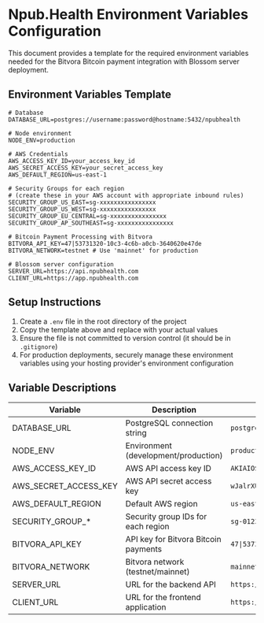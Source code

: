 # Npub.Health Environment Variables Configuration

This document provides a template for the required environment variables needed for the Bitvora Bitcoin payment integration with Blossom server deployment.

## Environment Variables Template

```env
# Database
DATABASE_URL=postgres://username:password@hostname:5432/npubhealth

# Node environment
NODE_ENV=production

# AWS Credentials
AWS_ACCESS_KEY_ID=your_access_key_id
AWS_SECRET_ACCESS_KEY=your_secret_access_key
AWS_DEFAULT_REGION=us-east-1

# Security Groups for each region 
# (create these in your AWS account with appropriate inbound rules)
SECURITY_GROUP_US_EAST=sg-xxxxxxxxxxxxxxxx
SECURITY_GROUP_US_WEST=sg-xxxxxxxxxxxxxxxx
SECURITY_GROUP_EU_CENTRAL=sg-xxxxxxxxxxxxxxxx
SECURITY_GROUP_AP_SOUTHEAST=sg-xxxxxxxxxxxxxxxx

# Bitcoin Payment Processing with Bitvora
BITVORA_API_KEY=47|53731320-10c3-4c6b-a0cb-3640620e47de
BITVORA_NETWORK=testnet # Use 'mainnet' for production

# Blossom server configuration
SERVER_URL=https://api.npubhealth.com
CLIENT_URL=https://app.npubhealth.com
```

## Setup Instructions

1. Create a `.env` file in the root directory of the project
2. Copy the template above and replace with your actual values
3. Ensure the file is not committed to version control (it should be in `.gitignore`)
4. For production deployments, securely manage these environment variables using your hosting provider's environment configuration

## Variable Descriptions

| Variable | Description | Example |
|----------|-------------|---------|
| DATABASE_URL | PostgreSQL connection string | `postgres://user:pass@localhost:5432/npubhealth` |
| NODE_ENV | Environment (development/production) | `production` |
| AWS_ACCESS_KEY_ID | AWS API access key ID | `AKIAIOSFODNN7EXAMPLE` |
| AWS_SECRET_ACCESS_KEY | AWS API secret access key | `wJalrXUtnFEMI/K7MDENG/bPxRfiCYEXAMPLEKEY` |
| AWS_DEFAULT_REGION | Default AWS region | `us-east-1` |
| SECURITY_GROUP_* | Security group IDs for each region | `sg-0123456789abcdef` |
| BITVORA_API_KEY | API key for Bitvora Bitcoin payments | `47\|53731320-10c3-4c6b-a0cb-3640620e47de` |
| BITVORA_NETWORK | Bitvora network (testnet/mainnet) | `mainnet` |
| SERVER_URL | URL for the backend API | `https://api.npubhealth.com` |
| CLIENT_URL | URL for the frontend application | `https://app.npubhealth.com` | 